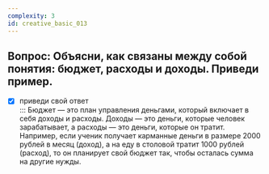 ```yaml
---
complexity: 3
id: creative_basic_013
---
```

## Вопрос: Объясни, как связаны между собой понятия: бюджет, расходы и доходы. Приведи пример.

- [x] приведи свой ответ  
  ::: Бюджет — это план управления деньгами, который включает в себя доходы и расходы. Доходы — это деньги, которые человек зарабатывает, а расходы — это деньги, которые он тратит. Например, если ученик получает карманные деньги в размере 2000 рублей в месяц (доход), а на еду в столовой тратит 1000 рублей (расход), то он планирует свой бюджет так, чтобы осталась сумма на другие нужды.